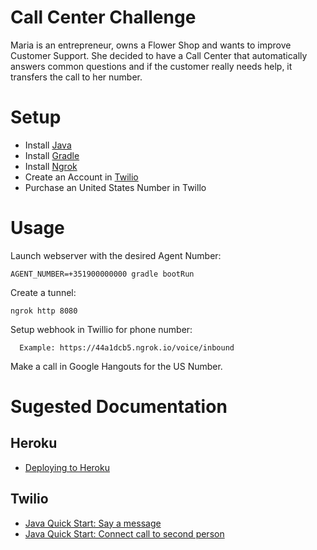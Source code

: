 # Call Center Challenge
Maria is an entrepreneur, owns a Flower Shop and wants to improve Customer Support. She decided to have a Call Center that automatically answers common questions and if the customer really needs help, it transfers the call to her number.

# Setup
- Install [Java](http://www.oracle.com/technetwork/pt/java/javase/downloads/jdk8-downloads-2133151.html)
- Install [Gradle](https://gradle.org/install/)
- Install [Ngrok](https://ngrok.com/)
- Create an Account in [Twilio](https://www.twilio.com/)
- Purchase an United States Number in Twillo

# Usage
Launch webserver with the desired Agent Number:

    AGENT_NUMBER=+351900000000 gradle bootRun

Create a tunnel:

    ngrok http 8080

Setup webhook in Twillio for phone number:

      Example: https://44a1dcb5.ngrok.io/voice/inbound

Make a call in Google Hangouts for the US Number.

# Sugested Documentation
## Heroku
- [Deploying to Heroku](heroku.md)
## Twilio
- [Java Quick Start: Say a message](https://www.twilio.com/docs/quickstart/java/twiml/say-response#before-you-start)
- [Java Quick Start: Connect call to second person](https://www.twilio.com/docs/quickstart/java/twiml/connect-call-to-second-person)
